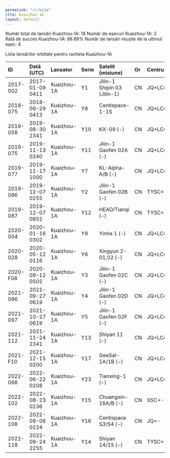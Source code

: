```yaml
---
permalink: "/r/kz1a"
itle: Kuaizhou-1A
layout: default
---
```


Număr total de lansări Kuaizhou-1A: 18
Număr de eșecuri Kuaizhou-1A: 2
Rată de succes Kuaizhou-1A: 88.89%
Număr de lansări reușite de la ultimul eșec: 4

Lista lansărilor orbitale pentru racheta Kuaizhou-1A


| ID       | Dată (UTC)      | Lansator    | Serie   | Satelit (misiune)           | Or   | Centru       | R   |
|:---------|:----------------|:------------|:--------|:----------------------------|:-----|:-------------|:----|
| 2017-002 | 2017-01-09 0411 | Kuaizhou-1A | Y1      | Jilin-1 Shipin 03 (Jilin-1) | CN   | JQ+LC43/95   | S   |
| 2018-075 | 2018-09-29 0413 | Kuaizhou-1A | Y8      | Centispace-1-1S             | CN   | JQ+LC43/95   | S   |
| 2019-058 | 2019-08-30 2341 | Kuaizhou-1A | Y10     | KX-09 (-)                   | CN   | JQ+LC43/95   | S   |
| 2019-075 | 2019-11-13 0340 | Kuaizhou-1A | Y11     | Jilin-1 Gaofen 02A (-)      | CN   | JQ+LC43/95   | S   |
| 2019-077 | 2019-11-17 1000 | Kuaizhou-1A | Y7      | KL-Alpha-A/B (-)            | CN   | JQ+LC43/95   | S   |
| 2019-086 | 2019-12-07 0255 | Kuaizhou-1A | Y2      | Jilin-1 Gaofen 02B (-)      | CN   | TYSC+-       | S   |
| 2019-087 | 2019-12-07 0852 | Kuaizhou-1A | Y12     | HEAD/Tianqi (-)             | CN   | TYSC+-       | S   |
| 2020-004 | 2020-01-16 0302 | Kuaizhou-1A | Y9      | Yinhe 1 (-)                 | CN   | JQ+LC43/95   | S   |
| 2020-028 | 2020-05-12 0116 | Kuaizhou-1A | Y6      | Xingyun 2-01,02 (-)         | CN   | JQ+LC43/95   | S   |
| 2020-F08 | 2020-09-12 0502 | Kuaizhou-1A | Y3      | Jilin-1 Gaofen 02C (-)      | CN   | JQ+LC43/95   | F   |
| 2021-086 | 2021-09-27 0619 | Kuaizhou-1A | Y4      | Jilin-1 Gaofen 02D (-)      | CN   | JQ+LC43/95A? | S   |
| 2021-097 | 2021-10-27 0619 | Kuaizhou-1A | Y5      | Jilin-1 Gaofen 02F (-)      | CN   | JQ+LC43/95?  | S   |
| 2021-112 | 2021-11-24 2341 | Kuaizhou-1A | Y13     | Shiyan 11 (-)               | CN   | JQ+LC43/95?  | S   |
| 2021-F10 | 2021-12-15 0200 | Kuaizhou-1A | Y17     | GeeSat-1A/1B (-)            | CN   | JQ+LC43/95   | F   |
| 2022-066 | 2022-06-22 0208 | Kuaizhou-1A | Y23     | Tianxing-1 (-)              | CN   | JQ+LC43/95   | S   |
| 2022-102 | 2022-08-23 0236 | Kuaizhou-1A | Y15     | Chuangxin-16A/B (-)         | CN   | XSC+-        | S   |
| 2022-108 | 2022-09-06 0224 | Kuaizhou-1A | Y16     | Centispace S3/S4 (-)        | CN   | JQ+-         | S   |
| 2022-118 | 2022-09-24 2255 | Kuaizhou-1A | Y14     | Shiyan 14/15 (-)            | CN   | TYSC+-       | S   |

